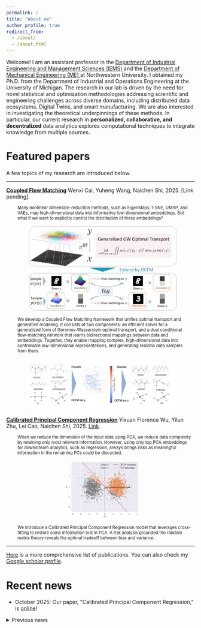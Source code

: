 ```yaml
---
permalink: /
title: "About me"
author_profile: true
redirect_from: 
  - /about/
  - /about.html
---
```


<style>
.myresearchdetails {
    font-size:0.8em;
    padding-left: 20px;
    margin: 10px;
}
</style>

Welcome! I am an assistant professor in the <a href="https://www.mccormick.northwestern.edu/industrial/">Department of Industrial Engineering and Management Sciences (IEMS) </a> and the <a href="https://www.mccormick.northwestern.edu/mechanical/">Department of Mechanical Engineering (ME) </a> at Northwestern University. I obtained my Ph.D. from the Department of Industrial and Operations Engineering at the University of Michigan. The research in our lab is driven by the need for novel statistical and optimization methodologies addressing scientific and engineering challenges across diverse domains, including distributed data ecosystems, Digital Twins, and smart manufacturing. We are also interested in investigating the theoretical underpinnings of these methods. In particular, our current research in **personalized, collaborative, and decentralized** data analytics explores computational techniques to integrate knowledge from multiple sources.  






Featured papers
======
A few topics of my research are introduced below.

---

<ins>**Coupled Flow Matching**</ins> 
Wenxi Cai, Yuheng Wang, Naichen Shi, 2025. [Link pending].

<div class="myresearchdetails">Many nonlinear dimension-reduction methods, such as EigenMaps, t-SNE, UMAP, and VAEs, map high-dimensional data into informative low-dimensional embeddings. But what if we want to explicitly control the distribution of these embeddings? </div>

<p align="center">
  <img src="images/cpfm.png" alt="CPFM" width="400" style="display: inline-block; margin: 0 10px;"/>
</p>

<div class="myresearchdetails">We develop a Coupled Flow Matching framework that unifies optimal transport and generative modeling. It consists of two components: an efficient solver for a generalized form of Goromov-Wasserstein optimal transport, and a dual conditional flow-matching network that learns bidirectional mappings between data and embeddings.
Together, they enable mapping complex, high-dimensional data into controllable low-dimensional representations, and generating realistic data samples from them.</div>

<p align="center">
  <img src="images/recon_real.png" alt="QM9" width="400" style="display: inline-block; margin: 0 10px;"/>
</p>

<ins>**Calibrated Principal Component Regression**</ins> 
Yixuan Florence Wu, Yilun Zhu, Lei Cao, Naichen Shi, 2025. [Link](https://arxiv.org/abs/2510.19020).

<div class="myresearchdetails">When we reduce the dimension of the input data using PCA, we reduce data complexity by retaining only most relevant information. However, using only top PCA embeddings for downstream analytics, such as regression, always brings risks as meaningful information in the remaining PCs could be discarded.</div>
<p align="center">
  <img src="images/pcr_cpcr_intro.png" alt="CPCR" width="200" style="display: inline-block; margin: 0 10px;"/>
</p>

<div class="myresearchdetails">We introduce a Calibrated Principal Component Regression model that leverages cross-fitting to restore some information lost in PCA. A risk analysis grounded the random matrix theory reveals the optimal tradeoff between bias and variance. </div>

---

[Here](https://naichenshi.github.io/research/) is a more comprehensive list of publications. You can also check my [Google scholar profile](https://scholar.google.com/citations?user=9DVanY4AAAAJ&hl=en).

Recent news
======
- October 2025: Our paper, "Calibrated Principal Component Regression," is [online](https://arxiv.org/abs/2510.19020)!

<details>

<summary>Previous news</summary>

<ul>
<li> September 2024: Our paper, "Triple Component Matrix Factorization: Untangling Global, Local, and Noisy Components," is selected as the winner for the Data Mining best paper competition in INFORMS, 2024! </li>


<li> June 2024: Our paper, "Triple Component Matrix Factorization: Untangling Global, Local, and Noisy Components", won the <a href="https://ioe.engin.umich.edu/2024/05/10/ioe-graduate-class-of-2024/#:~:text=The%20Wilson%20Prize%20was%20won,any%20application%20of%20Industrial%20Engineering.">Wilson prize</a>! </li>

<li> October 2023: Our paper, "Personalized Tucker Decomposition: Modeling Commonality and Peculiarity on Tensor Data",  is selected as the finalist of the INFORMS 2023 QSR best refereed paper competition! </li>

<li> October 2023: Our paper, "Heterogeneous Matrix Factorization: When features differ by datasets", is selected as the finalist of the INFORMS 2023 best student paper competition! </li>

<li> July 2023: I am selected as the instructor of the small course of IOE 202 Operations Engineering and Analytics! </li>



</ul>

</details>
